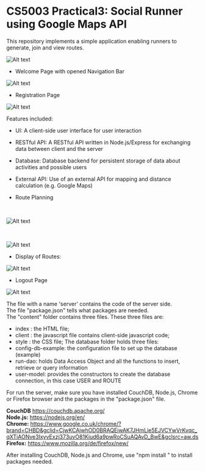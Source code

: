 # CS5003 Practical3: Social Runner using Google Maps API
This repository implements a simple application enabling runners to generate, join and view routes.<br>

![Alt text](screenshots/overview.png "Overview")
<br>

* Welcome Page with opened Navigation Bar

![Alt text](screenshots/welcome.png "Overview")
<br>

* Registration Page

![Alt text](screenshots/registration.png "Overview")

Features included:
* UI: A client-side user interface for user interaction
* RESTful API: A RESTful API written in Node.js/Express for exchanging data between client and the server
* Database: Database backend for persistent storage of data about activities and possible users
* External API: Use of an external API for mapping and distance calculation (e.g. Google Maps)

* Route Planning
<br>

![Alt text](screenshots/GoogleMaps.png "Overview")

<br>

![Alt text](screenshots/Information.png "Overview")

* Display of Routes:

![Alt text](screenshots/Example.png "Overview")

* Logout Page

![Alt text](screenshots/logout.png "Overview")


The file with a name 'server' contains the code of the server side.<br>
The file "package.json" tells what packages are needed.<br>
The "content" folder contains three files. These three files are:<br>
* index : the HTML file;
* client : the javascript file contains client-side javascript code;
* style : the CSS file;
The database folder holds three files: <br>
* config-db-example: the configuration file to set up the database (example)
* run-dao: holds Data Access Object and all the functions to insert, retrieve or query information
* user-model: provides the constructors to create the database connection, in this case USER and ROUTE

For run the server, make sure you have installed CouchDB, Node.js, Chrome or Firefox browser and the packages in the "package.json" file.<br>

<b>CouchDB</b>
https://couchdb.apache.org/
<br>
<b>Node.js:</b>
https://nodejs.org/en/ 
<br>
<b>Chrome:</b>
https://www.google.co.uk/chrome/?brand=CHBD&gclid=CjwKCAjwhOD0BRAQEiwAK7JHmLie5EJVCYwVrKvqc_qXTiAONve3IxyvExzj373uvO81Kiud6a9pwRoCSuAQAvD_BwE&gclsrc=aw.ds
<br>
<b>Firefox:</b>
https://www.mozilla.org/de/firefox/new/

After installing CouchDB, Node.js and Chrome, use "npm install <package name>" to install packages needed.<br>















